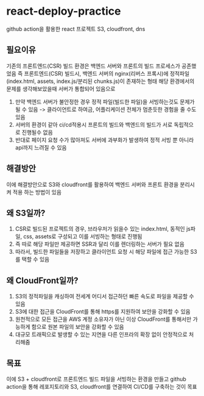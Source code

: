 # react-deploy-practice
github action을 활용한 react 프로젝트 S3, cloudfront, dns




## 필요이유
기존의 프론트엔드(CSR) 빌드 환경은 백엔드 서버와 프론트의 빌드 프로세스가 공존했었음
즉 프론트엔드(CSR) 빌드시, 백엔드 서버의 nginx(리버스 프록시)에 정적파일(index.html, assets, index.js/분리된 chunks.js)이 존재하는 형태
해당 환경에서의 문제를 생각해보았을때 서버가 통합되어 있음으로 
1. 만약 백엔드 서버가 불안정한 경우 정적 파일(빌드한 파일)을 서빙하는것도 문제가 될 수 있음
   -> 클라이언트로 하여금, 어플리케이션 전체가 멈춘듯한 경험을 줄 수도 있음
2. 서버의 환경이 같아 ci/cd적용시 프론트의 빌드와 백엔드의 빌드가 서로 독립적으로 진행될수 없음
3. 반대로 페이지 요청 수가 많아져도 서버에 과부화가 발생하여 정적 서빙 뿐 아니라 api까지 느려질 수 있음




## 해결방안
이에 해결방안으로 S3와 cloudfront를 활용하여 백엔드 서버와 프론트 환경을 분리시켜 적용 하는 방법이 있음




## 왜 S3일까?
 1. CSR로 빌드된 프로젝트의 경우, 브라우저가 읽을수 있는 index.html, 동적인 js파일, css, assets로 구성되고 이를 서빙하는 형태로 진행됨
 2. 즉 따로 해당 파일만 제공하면 SSR과 달리 이를 렌더링하는 서버가 필요 없음
 3. 따라서, 빌드한 파일들을 저장하고 클라이언트 요청 시 해당 파일에 접근 가능한 S3를 택할 수 있음



## 왜 CloudFront일까?
 1. S3의 정적파일을 캐싱하여 전세계 어디서 접근하던 빠른 속도로 파일을 제공할 수 있음
 2. S3에 대한 접근을 CloudFront를 통해 https를 지원하여 보안을 강화할 수 있음
 3. 원천적으로 모든 접근을 AWS 계정 소유자가 아닌 이상 CloudFront를 통해서만 가능하게 함으로 원본 파일의 보안을 강화할 수 있음
 4. 대규모 트래픽으로 발생할 수 있는 지연을 다른 인프라의 확장 없이 안정적으로 처리해줌


## 목표
이에 S3 + cloudfront로 프론트엔드 빌드 파일을 서빙하는 환경을 만들고 github action을 통해 레포지토리와 S3, cloudfront를 연결하여 CI/CD를 구축하는 것이 목표
 
